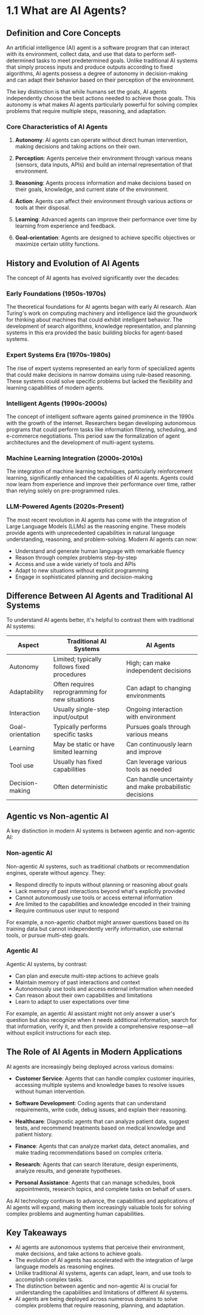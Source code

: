# 1.1 What are AI Agents?

## Definition and Core Concepts

An artificial intelligence (AI) agent is a software program that can interact with its environment, collect data, and use that data to perform self-determined tasks to meet predetermined goals. Unlike traditional AI systems that simply process inputs and produce outputs according to fixed algorithms, AI agents possess a degree of autonomy in decision-making and can adapt their behavior based on their perception of the environment.

The key distinction is that while humans set the goals, AI agents independently choose the best actions needed to achieve those goals. This autonomy is what makes AI agents particularly powerful for solving complex problems that require multiple steps, reasoning, and adaptation.

### Core Characteristics of AI Agents

1. **Autonomy**: AI agents can operate without direct human intervention, making decisions and taking actions on their own.

2. **Perception**: Agents perceive their environment through various means (sensors, data inputs, APIs) and build an internal representation of that environment.

3. **Reasoning**: Agents process information and make decisions based on their goals, knowledge, and current state of the environment.

4. **Action**: Agents can affect their environment through various actions or tools at their disposal.

5. **Learning**: Advanced agents can improve their performance over time by learning from experience and feedback.

6. **Goal-orientation**: Agents are designed to achieve specific objectives or maximize certain utility functions.

## History and Evolution of AI Agents

The concept of AI agents has evolved significantly over the decades:

### Early Foundations (1950s-1970s)

The theoretical foundations for AI agents began with early AI research. Alan Turing's work on computing machinery and intelligence laid the groundwork for thinking about machines that could exhibit intelligent behavior. The development of search algorithms, knowledge representation, and planning systems in this era provided the basic building blocks for agent-based systems.

### Expert Systems Era (1970s-1980s)

The rise of expert systems represented an early form of specialized agents that could make decisions in narrow domains using rule-based reasoning. These systems could solve specific problems but lacked the flexibility and learning capabilities of modern agents.

### Intelligent Agents (1990s-2000s)

The concept of intelligent software agents gained prominence in the 1990s with the growth of the internet. Researchers began developing autonomous programs that could perform tasks like information filtering, scheduling, and e-commerce negotiations. This period saw the formalization of agent architectures and the development of multi-agent systems.

### Machine Learning Integration (2000s-2010s)

The integration of machine learning techniques, particularly reinforcement learning, significantly enhanced the capabilities of AI agents. Agents could now learn from experience and improve their performance over time, rather than relying solely on pre-programmed rules.

### LLM-Powered Agents (2020s-Present)

The most recent revolution in AI agents has come with the integration of Large Language Models (LLMs) as the reasoning engine. These models provide agents with unprecedented capabilities in natural language understanding, reasoning, and problem-solving. Modern AI agents can now:

- Understand and generate human language with remarkable fluency
- Reason through complex problems step-by-step
- Access and use a wide variety of tools and APIs
- Adapt to new situations without explicit programming
- Engage in sophisticated planning and decision-making

## Difference Between AI Agents and Traditional AI Systems

To understand AI agents better, it's helpful to contrast them with traditional AI systems:

| Aspect | Traditional AI Systems | AI Agents |
|--------|------------------------|-----------|
| Autonomy | Limited; typically follows fixed procedures | High; can make independent decisions |
| Adaptability | Often requires reprogramming for new situations | Can adapt to changing environments |
| Interaction | Usually single-step input/output | Ongoing interaction with environment |
| Goal-orientation | Typically performs specific tasks | Pursues goals through various means |
| Learning | May be static or have limited learning | Can continuously learn and improve |
| Tool use | Usually has fixed capabilities | Can leverage various tools as needed |
| Decision-making | Often deterministic | Can handle uncertainty and make probabilistic decisions |

## Agentic vs Non-agentic AI

A key distinction in modern AI systems is between agentic and non-agentic AI:

### Non-agentic AI

Non-agentic AI systems, such as traditional chatbots or recommendation engines, operate without agency. They:

- Respond directly to inputs without planning or reasoning about goals
- Lack memory of past interactions beyond what's explicitly provided
- Cannot autonomously use tools or access external information
- Are limited to the capabilities and knowledge encoded in their training
- Require continuous user input to respond

For example, a non-agentic chatbot might answer questions based on its training data but cannot independently verify information, use external tools, or pursue multi-step goals.

### Agentic AI

Agentic AI systems, by contrast:

- Can plan and execute multi-step actions to achieve goals
- Maintain memory of past interactions and context
- Autonomously use tools and access external information when needed
- Can reason about their own capabilities and limitations
- Learn to adapt to user expectations over time

For example, an agentic AI assistant might not only answer a user's question but also recognize when it needs additional information, search for that information, verify it, and then provide a comprehensive response—all without explicit instructions for each step.

## The Role of AI Agents in Modern Applications

AI agents are increasingly being deployed across various domains:

- **Customer Service**: Agents that can handle complex customer inquiries, accessing multiple systems and knowledge bases to resolve issues without human intervention.

- **Software Development**: Coding agents that can understand requirements, write code, debug issues, and explain their reasoning.

- **Healthcare**: Diagnostic agents that can analyze patient data, suggest tests, and recommend treatments based on medical knowledge and patient history.

- **Finance**: Agents that can analyze market data, detect anomalies, and make trading recommendations based on complex criteria.

- **Research**: Agents that can search literature, design experiments, analyze results, and generate hypotheses.

- **Personal Assistance**: Agents that can manage schedules, book appointments, research topics, and complete tasks on behalf of users.

As AI technology continues to advance, the capabilities and applications of AI agents will expand, making them increasingly valuable tools for solving complex problems and augmenting human capabilities.

## Key Takeaways

- AI agents are autonomous systems that perceive their environment, make decisions, and take actions to achieve goals.
- The evolution of AI agents has accelerated with the integration of large language models as reasoning engines.
- Unlike traditional AI systems, agents can adapt, learn, and use tools to accomplish complex tasks.
- The distinction between agentic and non-agentic AI is crucial for understanding the capabilities and limitations of different AI systems.
- AI agents are being deployed across numerous domains to solve complex problems that require reasoning, planning, and adaptation.

